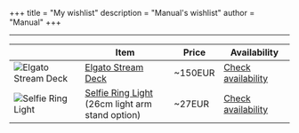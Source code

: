 +++
title = "My wishlist"
description = "Manual's wishlist"
author = "Manual"
+++

<script>
    fetch("https://wishlist-tracker.catto.workers.dev")
    .then(res => res.json())
    .then(data => window.reservationList = data)

    function checkItem(name) {
        if (!(name in window.reservationList)) {
            window.reservationList[name] = {}
            window.reservationList[name]["value"] = false
            fetch("https://wishlist-tracker.catto.workers.dev/?item=force_refresh")
            .then(res => res.json())
            .then(data => window.reservationList = data)
        }
        if (reservationList[name]['value']) {
            alert(`Somebody else has already reserved this item at ${new Date(reservationList[name]['reserved']).toISOString().split('T')[0]}\n\nThey left the following contact info:\n${reservationList[name]['contactInfo']}`)
            return
        }
        let contactInfo = prompt(`${name} is not yet reserved by anyone.\n\nPlease leave your Telegram username or some other contact info and press OK to confirm reservation. This will be shown to others who try to reserve this item.\nPress CANCEL to cancel.`)
        if (contactInfo === "") {
            contactInfo = "< No contact info provided >"
        }
        if (contactInfo !== null) {
            fetch(`https://wishlist-tracker.catto.workers.dev/?item=${name}&contact=${contactInfo}&reserve`)
            .then(res => {
                if (res.status === 200) {
                    alert("You've successfully reserved this item!")
                    reservationList[name]['value'] = true
                    reservationList[name]['contactInfo'] = contactInfo
                } else if (res.status === 403) {
                    alert(`Somebody else has already reserved this item at ${new Date(reservationList[name]['reserved']).toISOString().split('T')[0]}\n\nThey left the following contact info:\n${reservationList[name]['contactInfo']}`)
                }
                else {
                    alert("Sorry, an error occured. Check the developer console for more information.")
                }
            })
            .catch(err => {
                console.log(err)
                alert("Sorry, an error occured. Check the developer console for more information.")
            })
        }
    }
</script>

---

||Item|Price|Availability|
|---|---|---|---|
|![Elgato Stream Deck](/post_files/wishlist/streamdeck.jpg)|[Elgato Stream Deck](https://www.amazon.de/-/en/Corsair-Elgato-Stream-Deck-Buttons/dp/B06W2KLM3S)|~150EUR|<a href="#" onclick="checkItem('Elgato Stream Deck')">Check availability</a>|
|![Selfie Ring Light](/post_files/wishlist/ring%20light.jpg)|[Selfie Ring Light](https://www.aliexpress.com/item/4001079355903.html)<br>(26cm light arm stand option)|~27EUR|<a href="#" onclick="checkItem('Selfie Ring Light')">Check availability</a>|
